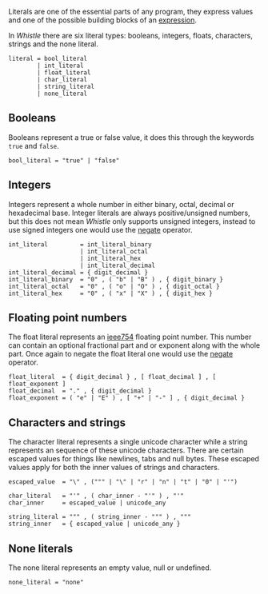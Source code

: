 Literals are one of the essential parts of any program, they express values and
one of the possible building blocks of an [expression](./expressions).

In _Whistle_ there are six literal types: booleans, integers, floats,
characters, strings and the none literal.

```EBNF
literal = bool_literal
        | int_literal
        | float_literal
        | char_literal
        | string_literal
        | none_literal
```

## Booleans

Booleans represent a true or false value, it does this through the keywords
`true` and `false`.

```EBNF
bool_literal = "true" | "false"
```

## Integers

Integers represent a whole number in either binary, octal, decimal or
hexadecimal base. Integer literals are always positive/unsigned numbers, but
this does not mean _Whistle_ only supports unsigned integers, instead to use
signed integers one would use the [negate](./operators#unary) operator.

```EBNF
int_literal         = int_literal_binary
                    | int_literal_octal
                    | int_literal_hex
                    | int_literal_decimal
int_literal_decimal = { digit_decimal }
int_literal_binary  = "0" , ( "b" | "B" ) , { digit_binary }
int_literal_octal   = "0" , ( "o" | "O" ) , { digit_octal }
int_literal_hex     = "0" , ( "x" | "X" ) , { digit_hex }
```

## Floating point numbers

The float literal represents an
[ieee754](https://en.wikipedia.org/wiki/IEEE_754) floating point number. This
number can contain an optional fractional part and or exponent along with the
whole part. Once again to negate the float literal one would use the
[negate](./operators#unary) operator.

```EBNF
float_literal  = { digit_decimal } , [ float_decimal ] , [ float_exponent ]
float_decimal  = "." , { digit_decimal }
float_exponent = ( "e" | "E" ) , [ "+" | "-" ] , { digit_decimal }
```

## Characters and strings

The character literal represents a single unicode character while a string
represents an sequence of these unicode characters. There are certain escaped
values for things like newlines, tabs and null bytes. These escaped values apply
for both the inner values of strings and characters.

```EBNF
escaped_value  = "\" , (""" | "\" | "r" | "n" | "t" | "0" | "'")

char_literal   = "'" , ( char_inner - "'" ) , "'"
char_inner     = escaped_value | unicode_any

string_literal = """ , ( string_inner - """ ) , """
string_inner   = { escaped_value | unicode_any }
```

## None literals

The none literal represents an empty value, null or undefined.

```EBNF
none_literal = "none"
```
